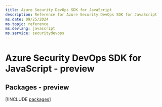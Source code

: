 ```yaml
---
title: Azure Security DevOps SDK for JavaScript
description: Reference for Azure Security DevOps SDK for JavaScript
ms.date: 09/25/2024
ms.topic: reference
ms.devlang: javascript
ms.service: securitydevops
---
```

# Azure Security DevOps SDK for JavaScript - preview
## Packages - preview
[!INCLUDE [packages](security-devops-index.md)]